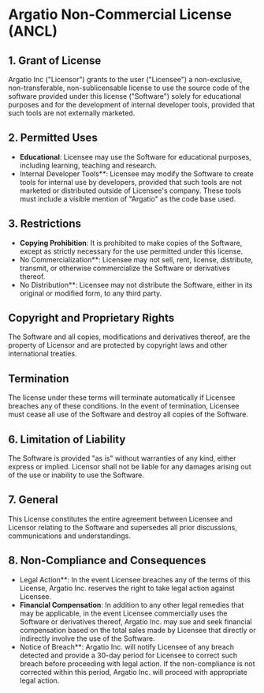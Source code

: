 # Argatio Non-Commercial License (ANCL)
## 1. Grant of License
Argatio Inc ("Licensor") grants to the user ("Licensee") a non-exclusive, non-transferable, non-sublicensable license to use the source code of the software provided under this license ("Software") solely for educational purposes and for the development of internal developer tools, provided that such tools are not externally marketed.
## 2. Permitted Uses
- **Educational**: Licensee may use the Software for educational purposes, including learning, teaching and research.
- Internal Developer Tools**: Licensee may modify the Software to create tools for internal use by developers, provided that such tools are not marketed or distributed outside of Licensee's company. These tools must include a visible mention of "Argatio" as the code base used.
## 3. Restrictions
- **Copying Prohibition**: It is prohibited to make copies of the Software, except as strictly necessary for the use permitted under this license.
- No Commercialization**: Licensee may not sell, rent, license, distribute, transmit, or otherwise commercialize the Software or derivatives thereof.
- No Distribution**: Licensee may not distribute the Software, either in its original or modified form, to any third party.
## Copyright and Proprietary Rights
The Software and all copies, modifications and derivatives thereof, are the property of Licensor and are protected by copyright laws and other international treaties.
## Termination
The license under these terms will terminate automatically if Licensee breaches any of these conditions. In the event of termination, Licensee must cease all use of the Software and destroy all copies of the Software.
## 6. Limitation of Liability
The Software is provided "as is" without warranties of any kind, either express or implied. Licensor shall not be liable for any damages arising out of the use or inability to use the Software.
## 7. General
This License constitutes the entire agreement between Licensee and Licensor relating to the Software and supersedes all prior discussions, communications and understandings.
## 8. Non-Compliance and Consequences
- Legal Action**: In the event Licensee breaches any of the terms of this License, Argatio Inc. reserves the right to take legal action against Licensee.
- **Financial Compensation**: In addition to any other legal remedies that may be applicable, in the event Licensee commercially uses the Software or derivatives thereof, Argatio Inc. may sue and seek financial compensation based on the total sales made by Licensee that directly or indirectly involve the use of the Software.
- Notice of Breach**: Argatio Inc. will notify Licensee of any breach detected and provide a 30-day period for Licensee to correct such breach before proceeding with legal action. If the non-compliance is not corrected within this period, Argatio Inc. will proceed with appropriate legal action.